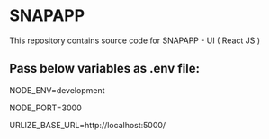 # SNAPAPP

This repository contains source code for SNAPAPP - UI ( React JS )

## Pass below variables as .env file:

NODE_ENV=development

NODE_PORT=3000

URLIZE_BASE_URL=http://localhost:5000/
